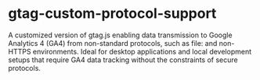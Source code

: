 # gtag-custom-protocol-support
A customized version of gtag.js enabling data transmission to Google Analytics 4 (GA4) from non-standard protocols, such as file: and non-HTTPS environments. Ideal for desktop applications and local development setups that require GA4 data tracking without the constraints of secure protocols.
